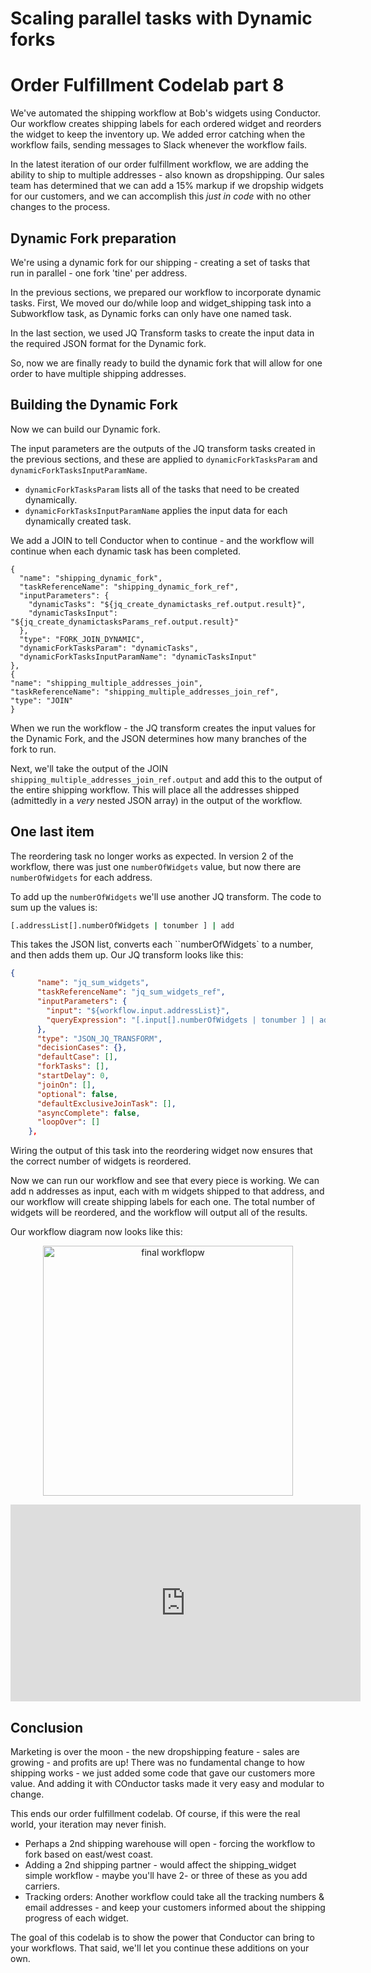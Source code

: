 # Scaling parallel tasks with Dynamic forks

# Order Fulfillment Codelab part 8

We've automated the shipping workflow at Bob's widgets using Conductor. Our workflow creates shipping labels for each ordered widget and reorders the widget to keep the inventory up. We added error catching when the workflow fails, sending messages to Slack whenever the workflow fails.

In the latest iteration of our order fulfillment workflow, we are adding the ability to ship to multiple addresses - also known as dropshipping. Our sales team has determined that we can add a 15% markup if we dropship widgets for our customers, and we can accomplish this _just in code_ with no other changes to the process.

## Dynamic Fork preparation

We're using a dynamic fork for our shipping - creating a set of tasks that run in parallel - one fork 'tine' per address.

In the previous sections, we prepared our workflow to incorporate dynamic tasks. First, We moved our do/while loop and widget_shipping task into a Subworkflow task, as Dynamic forks can only have one named task.

In the last section, we used JQ Transform tasks to create the input data in the required JSON format for the Dynamic fork.

So, now we are finally ready to build the dynamic fork that will allow for one order to have multiple shipping addresses.

## Building the Dynamic Fork

Now we can build our Dynamic fork.

The input parameters are the outputs of the JQ transform tasks created in the previous sections, and these are applied to `dynamicForkTasksParam` and `dynamicForkTasksInputParamName`.

- `dynamicForkTasksParam` lists all of the tasks that need to be created dynamically.
- `dynamicForkTasksInputParamName` applies the input data for each dynamically created task.

We add a JOIN to tell Conductor when to continue - and the workflow will continue when each dynamic task has been completed.

```
{
  "name": "shipping_dynamic_fork",
  "taskReferenceName": "shipping_dynamic_fork_ref",
  "inputParameters": {
    "dynamicTasks": "${jq_create_dynamictasks_ref.output.result}",
    "dynamicTasksInput": "${jq_create_dynamictasksParams_ref.output.result}"
  },
  "type": "FORK_JOIN_DYNAMIC",
  "dynamicForkTasksParam": "dynamicTasks",
  "dynamicForkTasksInputParamName": "dynamicTasksInput"
},
{
"name": "shipping_multiple_addresses_join",
"taskReferenceName": "shipping_multiple_addresses_join_ref",
"type": "JOIN"
}
```

When we run the workflow - the JQ transform creates the input values for the Dynamic Fork, and the JSON determines how many branches of the fork to run.

Next, we'll take the output of the JOIN `shipping_multiple_addresses_join_ref.output` and add this to the output of the entire shipping workflow. This will place all the addresses shipped (admittedly in a _very_ nested JSON array) in the output of the workflow.

## One last item

The reordering task no longer works as expected. In version 2 of the workflow, there was just one `numberOfWidgets` value, but now there are `numberOfWidgets` for each address.

To add up the `numberOfWidgets` we'll use another JQ transform. The code to sum up the values is:

```bash
[.addressList[].numberOfWidgets | tonumber ] | add
```

This takes the JSON list, converts each ``numberOfWidgets` to a number, and then adds them up. Our JQ transform looks like this:

```json
{
      "name": "jq_sum_widgets",
      "taskReferenceName": "jq_sum_widgets_ref",
      "inputParameters": {
        "input": "${workflow.input.addressList}",
        "queryExpression": "[.input[].numberOfWidgets | tonumber ] | add"
      },
      "type": "JSON_JQ_TRANSFORM",
      "decisionCases": {},
      "defaultCase": [],
      "forkTasks": [],
      "startDelay": 0,
      "joinOn": [],
      "optional": false,
      "defaultExclusiveJoinTask": [],
      "asyncComplete": false,
      "loopOver": []
    },
```

Wiring the output of this task into the reordering widget now ensures that the correct number of widgets is reordered.

Now we can run our workflow and see that every piece is working. We can add n addresses as input, each with m widgets shipped to that address, and our workflow will create shipping labels for each one. The total number of widgets will be reordered, and the workflow will output all of the results.

Our workflow diagram now looks like this:

<p align="center"><img src="/content/img/codelab/of8_finalworkflow.png" alt="final workflopw" width="400" style={{paddingBottom: 40, paddingTop: 40}} /></p>

<p align="center"><iframe width="560" height="315" src="https://www.youtube.com/embed/Ql2LgK2WWcI" title="YouTube video player" frameborder="0" allow="accelerometer; autoplay; clipboard-write; encrypted-media; gyroscope; picture-in-picture" allowfullscreen></iframe></p>

## Conclusion

Marketing is over the moon - the new dropshipping feature - sales are growing - and profits are up! There was no fundamental change to how shipping works - we just added some code that gave our customers more value. And adding it with COnductor tasks made it very easy and modular to change.

This ends our order fulfillment codelab. Of course, if this were the real world, your iteration may never finish.

- Perhaps a 2nd shipping warehouse will open - forcing the workflow to fork based on east/west coast.
- Adding a 2nd shipping partner - would affect the shipping_widget simple workflow - maybe you'll have 2- or three of these as you add carriers.
- Tracking orders: Another workflow could take all the tracking numbers & email addresses - and keep your customers informed about the shipping progress of each widget.

The goal of this codelab is to show the power that Conductor can bring to your workflows. That said, we'll let you continue these additions on your own.
